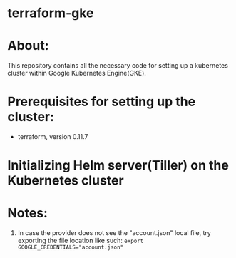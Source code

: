 # terraform-gke

# About:

This repository contains all the necessary code for setting up a kubernetes cluster within Google Kubernetes Engine(GKE).

# Prerequisites for setting up the cluster:

* terraform, version 0.11.7


# Initializing Helm server(Tiller) on the Kubernetes cluster

# Notes:

1. In case the provider does not see the "account.json" local file, try exporting the file location like such: ```export GOOGLE_CREDENTIALS="account.json"```